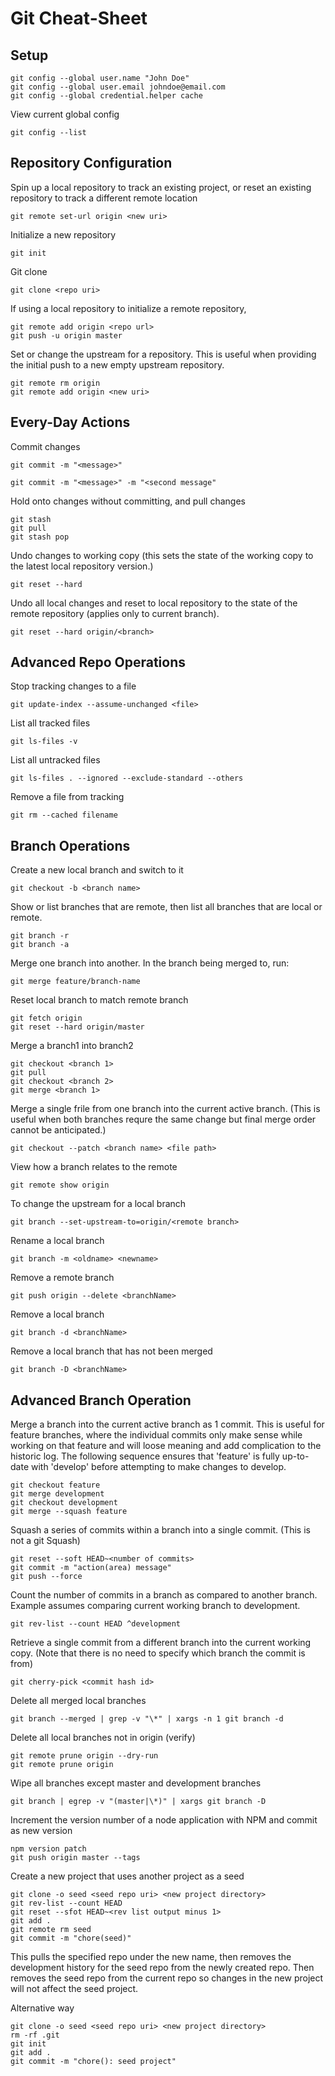 # Git Cheat-Sheet #

## Setup ##

```
git config --global user.name "John Doe"
git config --global user.email johndoe@email.com
git config --global credential.helper cache
```

View current global config
```
git config --list
```

## Repository Configuration ##

Spin up a local repository to track an existing project, or  reset an existing repository to track a different remote location
```
git remote set-url origin <new uri>
```

Initialize a new repository
```
git init
```

Git clone
```
git clone <repo uri>
```

If using a local repository to initialize a remote repository,
```
git remote add origin <repo url>
git push -u origin master
```

Set or change the upstream for a repository. This is useful when providing the initial push to a new empty upstream repository.
```
git remote rm origin
git remote add origin <new uri>
```

## Every-Day Actions ##

Commit changes
```
git commit -m "<message>"
```

```
git commit -m "<message>" -m "<second message"
```

Hold onto changes without committing, and pull changes
```
git stash
git pull
git stash pop
```

Undo changes to working copy (this sets the state of the working copy to the latest local repository version.)
```
git reset --hard
```

Undo all local changes and reset to local repository to the state of the remote repository (applies only to current branch).
```
git reset --hard origin/<branch>
```

## Advanced Repo Operations ##
Stop tracking changes to a file
```
git update-index --assume-unchanged <file>
```

List all tracked files
```
git ls-files -v
```

List all untracked files
```
git ls-files . --ignored --exclude-standard --others
```

Remove a file from tracking
```
git rm --cached filename
```

## Branch Operations ##

Create a new local branch and switch to it
```
git checkout -b <branch name>
```

Show or list branches that are remote, then list all branches that are local or remote.
```
git branch -r
git branch -a
```

Merge one branch into another.
In the branch being merged to, run:
```
git merge feature/branch-name
```

Reset local branch to match remote branch

```
git fetch origin
git reset --hard origin/master
```

Merge a branch1 into branch2
```
git checkout <branch 1>
git pull
git checkout <branch 2>
git merge <branch 1>
```

Merge a single frile from one branch into the current active branch.
(This is useful when both branches requre the same change but final merge order cannot be anticipated.)
```
git checkout --patch <branch name> <file path>
```

View how a branch relates to the remote
```
git remote show origin
```

To change the upstream for a local branch
```
git branch --set-upstream-to=origin/<remote branch>
```

Rename a local branch
```
git branch -m <oldname> <newname>
```

Remove a remote branch
```
git push origin --delete <branchName>
```

Remove a local branch
```
git branch -d <branchName>
```

Remove a local branch that has not been merged
```
git branch -D <branchName>
```

## Advanced Branch Operation ##

Merge a branch into the current active branch as 1 commit. This is useful for feature branches, where the individual commits only make sense while working on that feature and will loose meaning and add complication to the historic log. The following sequence ensures that 'feature' is fully up-to-date with 'develop' before attempting to make changes to develop.
```
git checkout feature
git merge development
git checkout development
git merge --squash feature
```

Squash a series of commits within a branch into a single commit. (This is not a git Squash)
```
git reset --soft HEAD~<number of commits>
git commit -m "action(area) message"
git push --force
```

Count the number of commits in a branch as compared to another branch. Example assumes comparing current working branch to development.
```
git rev-list --count HEAD ^development
```

Retrieve a single commit from a different branch into the current working copy. (Note that there is no need to specify which branch the commit is from)
```
git cherry-pick <commit hash id>
```

Delete all merged local branches
```
git branch --merged | grep -v "\*" | xargs -n 1 git branch -d
```

Delete all local branches not in origin (verify)
```
git remote prune origin --dry-run
git remote prune origin
```

Wipe all branches except master and development branches
```
git branch | egrep -v "(master|\*)" | xargs git branch -D
```


Increment the version number of a node application with NPM and commit as new version
```
npm version patch
git push origin master --tags
```

Create a new project that uses another project as a seed
```
git clone -o seed <seed repo uri> <new project directory>
git rev-list --count HEAD
git reset --sfot HEAD~<rev list output minus 1>
git add .
git remote rm seed
git commit -m "chore(seed)"
```
This pulls the specified repo under the new name, then removes the development history for the seed repo from the newly created repo. Then removes the seed repo from the current repo so changes in the new project will not affect the seed project.

Alternative way
```
git clone -o seed <seed repo uri> <new project directory>
rm -rf .git
git init
git add .
git commit -m "chore(): seed project"
```
